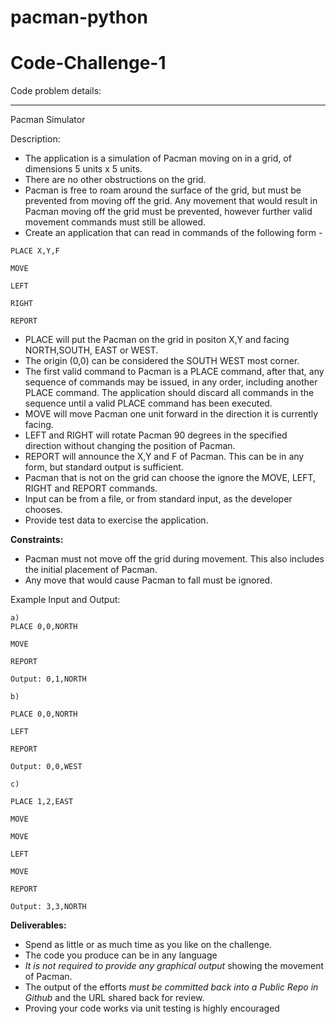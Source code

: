 # pacman-python
# Code-Challenge-1

Code problem details:

-----------

Pacman Simulator

Description:

- The application is a simulation of Pacman moving on in a grid, of dimensions 5 units x 5 units.
- There are no other obstructions on the grid.
- Pacman is free to roam around the surface of the grid, but must be prevented from moving off the grid. Any movement that would result in Pacman moving off the grid must  be prevented, however further valid movement commands must still be allowed.
- Create an application that can read in commands of the following form -

```
PLACE X,Y,F

MOVE

LEFT

RIGHT

REPORT
```

- PLACE will put the Pacman on the grid in positon X,Y and facing NORTH,SOUTH, EAST or WEST.
- The origin (0,0) can be considered the SOUTH WEST most corner.
- The first valid command to Pacman is a PLACE command, after that, any sequence of commands may be issued, in any order, including another PLACE command. The application should discard all commands in the sequence until a valid PLACE command has been executed.
- MOVE will move Pacman one unit forward in the direction it is currently facing.
- LEFT and RIGHT will rotate Pacman 90 degrees in the specified direction without changing the position of Pacman.
- REPORT will announce the X,Y and F of Pacman. This can be in any form, but standard output is sufficient.
- Pacman that is not on the grid can choose the ignore the MOVE, LEFT, RIGHT and REPORT commands.
- Input can be from a file, or from standard input, as the developer chooses.
- Provide test data to exercise the application.

**Constraints:**

- Pacman must not move off the grid during movement. This also includes the initial placement of Pacman.
- Any move that would cause Pacman to fall must be ignored.

Example Input and Output:
```
a)
PLACE 0,0,NORTH

MOVE

REPORT

Output: 0,1,NORTH
```
```
b)

PLACE 0,0,NORTH

LEFT

REPORT

Output: 0,0,WEST
```
```
c)

PLACE 1,2,EAST

MOVE

MOVE

LEFT

MOVE

REPORT

Output: 3,3,NORTH
```

**Deliverables:**
- Spend as little or as much time as you like on the challenge.
- The code you produce can be in any language
- *It is not required to provide any graphical output* showing the movement of Pacman.
- The output of the efforts *must be committed back into a Public Repo in Github* and the URL shared back for review.
- Proving your code works via unit testing is highly encouraged




